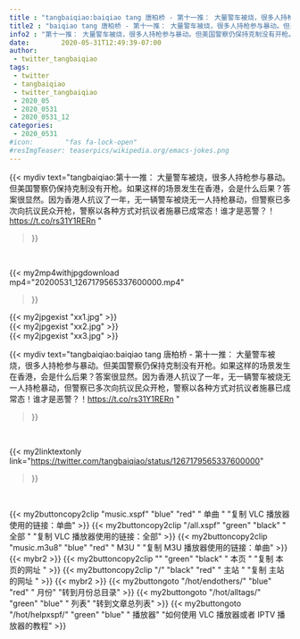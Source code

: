 ```yaml
---
title : "tangbaiqiao:baiqiao tang 唐柏桥 - 第十一推： 大量警车被烧，很多人持枪参与暴动。但美国警察仍保持克制没有开枪。如果这样的场景发生在香港，会是什么后果？答案很显然。因为香港人抗议了一年，无一辆警车被烧无一人持枪暴动，但警察已多次向抗议民众开枪，警察以各种方式对抗议者施暴已成常态！谁才是恶警？！https://t.co/rs31Y1RERn "
title2 : "baiqiao tang 唐柏桥 - 第十一推： 大量警车被烧，很多人持枪参与暴动。但美国警察仍保持克制没有开枪。如果这样的场景发生在香港，会是什么后果？答案很显然。因为香港人抗议了一年，无一辆警车被烧无一人持枪暴动，但警察已多次向抗议民众开枪，警察以各种方式对抗议者施暴已成常态！谁才是恶警？！https://t.co/rs31Y1RERn "
info2 : "第十一推： 大量警车被烧，很多人持枪参与暴动。但美国警察仍保持克制没有开枪。如果这样的场景发生在香港，会是什么后果？答案很显然。因为香港人抗议了一年，无一辆警车被烧无一人持枪暴动，但警察已多次向抗议民众开枪，警察以各种方式对抗议者施暴已成常态！谁才是恶警？！https://t.co/rs31Y1RERn "
date:        2020-05-31T12:49:39-07:00
author:
 - twitter_tangbaiqiao
tags:
 - twitter
 - tangbaiqiao
 - twitter_tangbaiqiao
 - 2020_05
 - 2020_0531
 - 2020_0531_12
categories:
 - 2020_0531
#icon:        "fas fa-lock-open"
#resImgTeaser: teaserpics/wikipedia.org/emacs-jokes.png
---
```


{{< mydiv text="tangbaiqiao:第十一推： 大量警车被烧，很多人持枪参与暴动。但美国警察仍保持克制没有开枪。如果这样的场景发生在香港，会是什么后果？答案很显然。因为香港人抗议了一年，无一辆警车被烧无一人持枪暴动，但警察已多次向抗议民众开枪，警察以各种方式对抗议者施暴已成常态！谁才是恶警？！https://t.co/rs31Y1RERn "
>}}
<br>


{{< my2mp4withjpgdownload mp4="20200531_1267179565337600000.mp4"
>}}

{{< my2jpgexist "xx1.jpg" >}}<br>
{{< my2jpgexist "xx2.jpg" >}}<br>
{{< my2jpgexist "xx3.jpg" >}}<br>



{{< mydiv text="tangbaiqiao:baiqiao tang 唐柏桥 - 第十一推： 大量警车被烧，很多人持枪参与暴动。但美国警察仍保持克制没有开枪。如果这样的场景发生在香港，会是什么后果？答案很显然。因为香港人抗议了一年，无一辆警车被烧无一人持枪暴动，但警察已多次向抗议民众开枪，警察以各种方式对抗议者施暴已成常态！谁才是恶警？！https://t.co/rs31Y1RERn "
>}}
<br>

{{< my2linktextonly link="https://twitter.com/tangbaiqiao/status/1267179565337600000"
>}}


<br>

{{< my2buttoncopy2clip "music.xspf"        "blue"   "red"    " 单曲 "  "复制 VLC 播放器使用的链接：单曲" >}} {{< my2buttoncopy2clip "/all.xspf"         "green"  "black"  " 全部 "  "复制 VLC 播放器使用的链接：全部" >}} {{< my2buttoncopy2clip "music.m3u8"        "blue"   "red"    " M3U  "    "复制 M3U 播放器使用的链接：单曲" >}} {{< mybr2 >}} {{< my2buttoncopy2clip ""                  "green"  "black"  " 本页 "    "复制 本页的网址 " >}} {{< my2buttoncopy2clip "/"                 "black"  "red"    " 主站 "    "复制 主站的网址 " >}} {{< mybr2 >}} {{< my2buttongoto      "/hot/endothers/"   "blue"   "red"    " 月份"   "转到月份总目录" >}} {{< my2buttongoto      "/hot/alltags/"     "green"  "blue"   " 列表"   "转到文章总列表" >}} {{< my2buttongoto      "/hot/helpxspf/"    "green"  "blue"   " 播放器" "如何使用 VLC 播放器或者 IPTV 播放器的教程" >}} 
